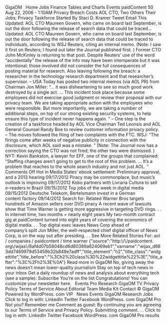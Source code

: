 GigaOM   Home Jobs Finance Tables and Charts Events paidContent 50   Aug 22, 2006 - 1:10AM Privacy Breach Costs AOL CTO, Two Others Their Jobs; Privacy Taskforce Started By Staci D. Kramer Tweet Email This Updated: AOL CTO Maureen Govern, who came on board last September, is out the door following the release of search data that could be traced… Updated: AOL CTO Maureen Govern, who came on board last September, is out the door following the release of search data that could be traced to individuals, according to WSJ Reuters, citing an internal memo. (Note: I saw it first on Reuters; I found out later the Journal published first. ) Former CTO John McKinley is returning to that post. Despite Reuters’ use of the word “accidentally” the release of the info may have been intemperate but it was intentional; those involved did not consider the full consequences of posting material for research. Also leaving following the breach: a researcher in the technology research department and that researcher’s supervisor. – USA Today has posted two internal memos (via AOL PR) from Chairman Jon Miller: “… it was disheartening to see so much good work destroyed by a single act. … This incident took place because some employees did not exercise good judgment or review their proposal with our privacy team. We are taking appropriate action with the employees who were responsible. But more importantly, we are taking a number of additional steps, on top of our strong existing security systems, to help ensure this type of incident never happens again. ” – One step is the creation of a taskforce headed by AOL Vice Chairman Ted Leonsis and AOL General Counsel Randy Boe to review customer information privacy policy. – The moves followed the filing of two complaints with the FTC. WSJ: “The firings come after weeks of negative publicity in connection with the disclosure, which AOL said was a mistake. ” (Note: The Journal now has a correction saying the CTO was not fired; the other two were dismissed. ) NYT: Kevin Bankston, a lawyer for EFF, one of the groups that complained: “Staffing changes aren’t going to get to the root of this problem. … It’s a problem that reaches to the whole search industry and not just AOL. ” Comments Off Hot in Media States’ ebook settlement: Preliminary approval, and a 2013 hearing 09/17/2012 Piracy may be commonplace, but music’s outlook is improving 09/17/2012 Kobo partners with Livraria Cultura to sell e-readers in Brazil 09/15/2012 Top jobs of the week in digital media 09/15/2012 Deutsche Telekom, Bertelsmann invest in a German content factory 09/14/2012 Search for: Related Warner Bros targets hundreds of Amazon sellers over DVD piracy A recent wave of lawsuits show that Time Warner is getting more aggressive in targeting DVD rings. . . In internet time, two months = nearly eight years My two-month contract gig at paidContent turned into eight years of covering the economics of digital media. . . Top digital exec leaves News Corp ahead of company’s split Jon Miller, the well-respected chief digital officer of News Corp, is on the way out after presiding. . . See More Related Stories For: aol / companies / paidcontent / time warner {"source":"http:\\/\\/paidcontent. org\\/wijax\\/8af4d07b58048cd6d80389a624069eb1","varname":"wijax\_d683dd7469979d53459b32b849e7adff","title\_element":"h2","title\_class":"widgettitle","title\_before":"%3Ch2%20class%3D%22widgettitle%22%3E","title\_after":"%3C%2Fh2%3E%0A"} Read more in GigaOM No, giving away the news doesn’t mean lower-quality journalism Stay on top of tech news in your inbox Get a daily roundup of news and analysis about everything tech (see a sample): Subscribe You're on the list Congratulations! You can customize your newsletter here.   Events Pro Research GigaOM TV Privacy Policy Terms of Service About Editorial Team Media Kit Contact © GigaOM Powered by WordPress. com VIP   News Events GigaOM Research Jobs Click to log in with: LinkedIn Twitter Facebook WordPress. com GigaOM Pro Not you? Remember me Comment as guest: By continuing you are agreeing to our Terms of Service and Privacy Policy. Submitting comment. . . Click to log in with: LinkedIn Twitter Facebook WordPress. com GigaOM Pro results
